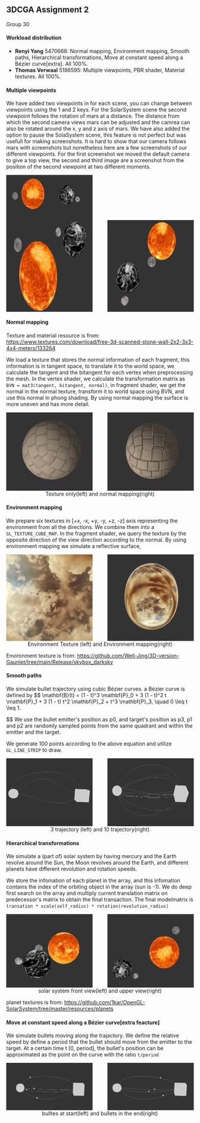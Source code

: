 ## 3DCGA Assignment 2

Group 30

#### Workload distribution

- **Renyi Yang** 5470668: Normal mapping, Environment mapping, Smooth paths, Hierarchical transformations, Move at constant speed along a Bézier curve[extra]. All 100%.
- **Thomas Verwaal** 5186595: Multiple viewpoints, PBR shader, Material textures. All 100%.

#### Multiple viewpoints
We have added two viewpoints in for each scene, you can change between viewpoints using the 1 and 2 keys. For the SolarSystem scene the second viewpoint follows the rotation of mars at a distance. The distance from which the second camera views mars can be adjusted and the camrea can also be rotated around the x, y and z axis of mars. We have also added the option to pause the SolaSystem scene, this feature is not perfect but was usefull for making screenshots. It is hard to show that our camera follows mars with screenshots but nonetheless here are a few screenshots of our different viewpoints. For the first screenshot we moved the default camera to give a top view, the second and third image are a screenshot from the position of the second viewpoint at two different moments.

<div style="display: flex; justify-content: space-between;">
  <img src="./viewpoint1.png" alt="First Image" style="width:46%;">
</div>

<div style="display: flex; justify-content: space-between;">
  <img src="./viewpoint2.png" alt="Second Image" style="width:46%;">
  <img src="./viewpoint3.png" alt="Second Image" style="width:46%;">
</div>

#### Normal mapping

Texture and material resource is from: https://www.textures.com/download/free-3d-scanned-stone-wall-2x2-3x3-4x4-meters/133264

We load a texture that stores the normal information of each fragment, this information is in tangent space, to translate it to the world space, we calculate the tangent and the bitangent for each vertex when preprocessing the mesh. In the vertex shader, we calculate the transformation matrix as `BVN = mat3(tangent, bitangent, normal)`, in fragment shader, we get the normal in the normal texture, transform it to world space using BVN, and use this normal in phong shading. By using normal mapping the surface is more uneven and has more detail.

<div style="display: flex; justify-content: space-between;">
  <img src="./texture_only.png" alt="First Image" style="width:46%;">
  <img src="./normal_mapping.png" alt="Second Image" style="width:46%;">
</div>

<center>Texture only(left) and normal mapping(right)</center>

#### Environment mapping

We prepare six textures in [+x, -x, +y, -y, +z, -z] axis representing the environment from all the directions.  We combine them into a `GL_TEXTURE_CUBE_MAP`. In the fragment shader, we query the texture by the opposite direction of the view direction according to the normal. By using environment mapping we simulate a reflective surface,

<div style="display: flex; justify-content: space-between;">
  <img src="./env_texture.png" alt="First Image" style="width:46%;">
  <img src="./env_mapping.png" alt="Second Image" style="width:46%;">
</div>

<center>Environment Texture (left) and Environment mapping(right)</center>

Environment texture is from: https://github.com/Well-Jing/3D-version-Gaunlet/tree/main/Release/skybox_darksky

#### Smooth paths

We simulate bullet trajectory using cubic Bézier curves. a Bézier curve is defined by 
$$
\mathbf{B}(t) = (1 - t)^3 \mathbf{P}_0 + 3 (1 - t)^2 t \mathbf{P}_1 + 3 (1 - t) t^2 \mathbf{P}_2 + t^3 \mathbf{P}_3, \quad 0 \leq t \leq 1.

$$
We use the bullet emitter's position as p0, and target's position as p3, p1 and p2 are randomly sampled points from the same quadrant and within the emitter and the target.

We generate 100 points according to the above equation and utilize `GL_LINE_STRIP` to draw.

<div style="display: flex; justify-content: space-between;">
  <img src="./3_curves.png" alt="First Image" style="width:46%;">
  <img src="./10_curves.png" alt="Second Image" style="width:46%;">
</div>

<center>3 trajectory (left) and 10 trajectory(right)</center>

#### Hierarchical transformations

We simulate a (part of) solar system by having mercury and the Earth revolve around the Sun, the Moon revolves around the Earth, and different planets have different revolution and rotation speeds.

We store the infomation of each planet in the array, and this infomation contains the index of the orbiting object in the array (sun is -1). We do deep first search on the array and multiply current translation matrix on predecessor's matrix to obtain the final transaction. The final modelmatrix is `transation * scale(self_radius) * rotation(revolution_radius)`

<div style="display: flex; justify-content: space-between;">
  <img src="./solarsystem_front.png" alt="First Image" style="width:46%;">
  <img src="./solarsystem_up.png" alt="Second Image" style="width:46%;">
</div>

<center>solar system front view(left) and upper view(right)</center>

planet textures is from: https://github.com/1kar/OpenGL-SolarSystem/tree/master/resources/planets

#### Move at constant speed along a Bézier curve[extra feacture]

We simulate bullets moving along the trajactory. We define the relative speed by define a period that the bullet should move from the emitter to the target. At a certain time t [0, period], the bullet's position can be approximated as the point on the curve with the ratio `t/period`

<div style="display: flex; justify-content: space-between;">
  <img src="./move_1.png" alt="First Image" style="width:46%;">
  <img src="./move_2.png" alt="Second Image" style="width:46%;">
</div>

<center>bulltes at start(left) and bullets in the end(right)</center>
